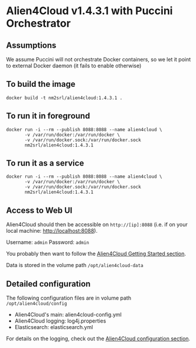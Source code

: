 # Alien4Cloud v1.4.3.1 with Puccini Orchestrator

## Assumptions

We assume Puccini will not orchestrate Docker containers, so we let it point to external Docker daemon (it fails to enable otherwise) 

## To build the image 

    docker build -t nm2srl/alien4cloud:1.4.3.1 .

## To run it in foreground

    docker run -i --rm --publish 8088:8088 --name alien4cloud \
           -v /var/run/docker:/var/run/docker \
           -v /var/run/docker.sock:/var/run/docker.sock
           nm2srl/alien4cloud:1.4.3.1

## To run it as a service
           
    docker run -i --rm --publish 8088:8088 --name alien4cloud \
           -v /var/run/docker:/var/run/docker \
           -v /var/run/docker.sock:/var/run/docker.sock
           nm2srl/alien4cloud:1.4.3.1

## Access to Web UI

Alien4Cloud should then be accessible on `http://[ip]:8088` (i.e. if on your local machine: [http://localhost:8088](http://localhost:8088)).
 
Username: `admin`
Password: `admin`

You probably then want to follow the [Alien4Cloud Getting Started section](https://alien4cloud.github.io/index.html#/documentation/1.4.0/getting_started/new_getting_started.html).

Data is stored in the volume path `/opt/alien4cloud-data`

## Detailed configuration

The following configuration files are in volume path `/opt/alien4cloud/config`
 
 - Alien4Cloud's main: alien4cloud-config.yml
 - Alien4Cloud logging: log4j.properties
 - Elasticsearch: elasticsearch.yml
 
For details on the logging, check out the [Alien4Cloud configuration section](https://alien4cloud.github.io/index.html#/documentation/1.4.0/admin_guide/installation_configuration.html).
